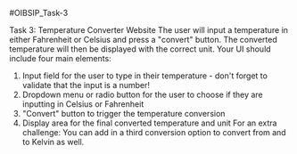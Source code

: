 #OIBSIP_Task-3

Task 3: Temperature Converter Website
The user will input a temperature in either Fahrenheit or Celsius and press a "convert" button. The converted temperature will then be displayed with the correct unit.
Your UI should include four main elements:
1. Input field for the user to type in their temperature - don't forget to validate that the input is a number!
2. Dropdown menu or radio button for the user to choose if they are inputting in Celsius or Fahrenheit
3. "Convert" button to trigger the temperature conversion
4. Display area for the final converted temperature and unit
For an extra challenge: You can add in a third conversion option to convert from and to Kelvin as well.
